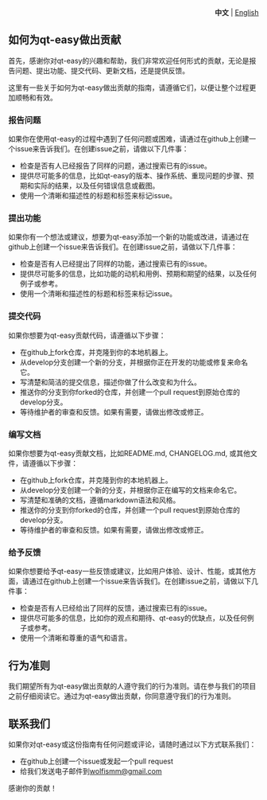 <p align="right">
  <b>中文</b> | <a href="./CONTRIBUTING.en.md">English</a>
</p>

## 如何为qt-easy做出贡献

首先，感谢你对qt-easy的兴趣和帮助，我们非常欢迎任何形式的贡献，无论是报告问题、提出功能、提交代码、更新文档，还是提供反馈。

这里有一些关于如何为qt-easy做出贡献的指南，请遵循它们，以便让整个过程更加顺畅和有效。

### 报告问题

如果你在使用qt-easy的过程中遇到了任何问题或困难，请通过在github上创建一个issue来告诉我们。在创建issue之前，请做以下几件事：

- 检查是否有人已经报告了同样的问题，通过搜索已有的issue。
- 提供尽可能多的信息，比如qt-easy的版本、操作系统、重现问题的步骤、预期和实际的结果，以及任何错误信息或截图。
- 使用一个清晰和描述性的标题和标签来标记issue。

### 提出功能

如果你有一个想法或建议，想要为qt-easy添加一个新的功能或改进，请通过在github上创建一个issue来告诉我们。在创建issue之前，请做以下几件事：

- 检查是否有人已经提出了同样的功能，通过搜索已有的issue。
- 提供尽可能多的信息，比如功能的动机和用例、预期和期望的结果，以及任何例子或参考。
- 使用一个清晰和描述性的标题和标签来标记issue。

### 提交代码

如果你想要为qt-easy贡献代码，请遵循以下步骤：

- 在github上fork仓库，并克隆到你的本地机器上。
- 从develop分支创建一个新的分支，并根据你正在开发的功能或修复来命名它。
- 写清楚和简洁的提交信息，描述你做了什么改变和为什么。
- 推送你的分支到你forked的仓库，并创建一个pull request到原始仓库的develop分支。
- 等待维护者的审查和反馈。如果有需要，请做出修改或修正。

### 编写文档

如果你想要为qt-easy贡献文档，比如README.md, CHANGELOG.md, 或其他文件，请遵循以下步骤：

- 在github上fork仓库，并克隆到你的本地机器上。
- 从develop分支创建一个新的分支，并根据你正在编写的文档来命名它。
- 写清楚和准确的文档，遵循markdown语法和风格。
- 推送你的分支到你forked的仓库，并创建一个pull request到原始仓库的develop分支。
- 等待维护者的审查和反馈。如果有需要，请做出修改或修正。

### 给予反馈

如果你想要给予qt-easy一些反馈或建议，比如用户体验、设计、性能，或其他方面，请通过在github上创建一个issue来告诉我们。在创建issue之前，请做以下几件事：

- 检查是否有人已经给出了同样的反馈，通过搜索已有的issue。
- 提供尽可能多的信息，比如你的观点和期待、qt-easy的优缺点，以及任何例子或参考。
- 使用一个清晰和尊重的语气和语言。

## 行为准则

我们期望所有为qt-easy做出贡献的人遵守我们的行为准则。请在参与我们的项目之前仔细阅读它。通过为qt-easy做出贡献，你同意遵守我们的行为准则。

## 联系我们

如果你对qt-easy或这份指南有任何问题或评论，请随时通过以下方式联系我们：

- 在github上创建一个issue或发起一个pull request
- 给我们发送电子邮件到<wolfismm@gmail.com>

感谢你的贡献！
